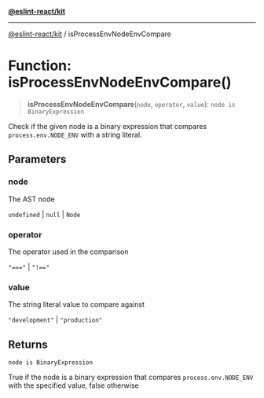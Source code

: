 [**@eslint-react/kit**](../README.md)

***

[@eslint-react/kit](../README.md) / isProcessEnvNodeEnvCompare

# Function: isProcessEnvNodeEnvCompare()

> **isProcessEnvNodeEnvCompare**(`node`, `operator`, `value`): `node is BinaryExpression`

Check if the given node is a binary expression that compares `process.env.NODE_ENV` with a string literal.

## Parameters

### node

The AST node

`undefined` | `null` | `Node`

### operator

The operator used in the comparison

`"==="` | `"!=="`

### value

The string literal value to compare against

`"development"` | `"production"`

## Returns

`node is BinaryExpression`

True if the node is a binary expression that compares `process.env.NODE_ENV` with the specified value, false otherwise
